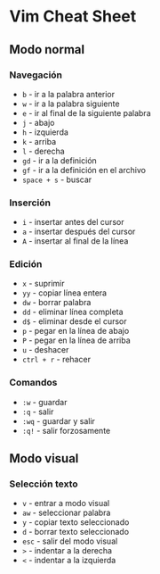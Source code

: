 # Vim Cheat Sheet

## Modo normal

### Navegación

+ `b` - ir a la palabra anterior
+ `w` - ir a la palabra siguiente
+ `e` - ir al final de la siguiente palabra
+ `j` - abajo
+ `h` - izquierda
+ `k` - arriba
+ `l` - derecha
+ `gd` - ir a la definición
+ `gf` - ir a la definición en el archivo
+ `space + s` - buscar

### Inserción

+ `i` - insertar antes del cursor
+ `a` - insertar después del cursor
+ `A` - insertar al final de la línea

### Edición

+ `x` - suprimir
+ `yy` - copiar línea entera
+ `dw` - borrar palabra
+ `dd` - eliminar línea completa
+ `d$` - eliminar desde el cursor
+ `p` - pegar en la línea de abajo
+ `P` - pegar en la línea de arriba
+ `u` - deshacer
+ `ctrl + r` - rehacer

### Comandos

+ `:w` - guardar
+ `:q` - salir
+ `:wq` - guardar y salir
+ `:q!` - salir forzosamente

## Modo visual

### Selección texto

+ `v` - entrar a modo visual
+ `aw` - seleccionar palabra
+ `y` - copiar texto seleccionado
+ `d` - borrar texto seleccionado
+ `esc` - salir del modo visual
+ `>` - indentar a la derecha
+ `<` - indentar a la izquierda